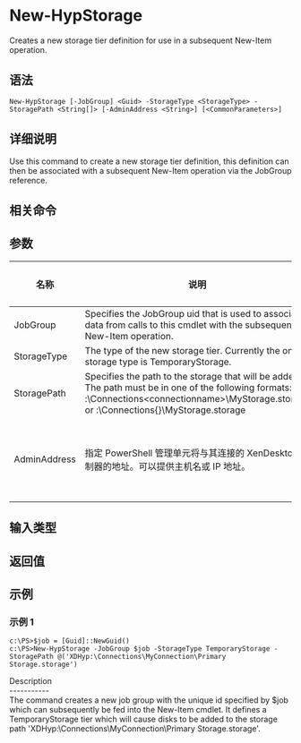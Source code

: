 # New-HypStorage

Creates a new storage tier definition for use in a subsequent New-Item operation.

## 语法

    New-HypStorage [-JobGroup] <Guid> -StorageType <StorageType> -StoragePath <String[]> [-AdminAddress <String>] [<CommonParameters>]
    

## 详细说明

Use this command to create a new storage tier definition, this definition can then be associated with a subsequent New-Item operation via the JobGroup reference.

## 相关命令

## 参数

| 名称           | 说明                                                                                                                                                                                                                                 | 是否必需？ | 管道输入  | 默认值                                   |
| ------------ | ---------------------------------------------------------------------------------------------------------------------------------------------------------------------------------------------------------------------------------- | ----- | ----- | ------------------------------------- |
| JobGroup     | Specifies the JobGroup uid that is used to associate data from calls to this cmdlet with the subsequent New-Item operation.                                                                                                        | true  | false |                                       |
| StorageType  | The type of the new storage tier. Currently the only storage type is TemporaryStorage.                                                                                                                                             | true  | false |                                       |
| StoragePath  | Specifies the path to the storage that will be added. The path must be in one of the following formats: <drive>:\Connections\<connectionname>\MyStorage.storage or <drive>:\Connections\{<connection uid>}\MyStorage.storage | true  | false |                                       |
| AdminAddress | 指定 PowerShell 管理单元将与其连接的 XenDesktop 控制器的地址。可以提供主机名或 IP 地址。                                                                                                                                                                         | false | false | Localhost。一旦有 cmdlet 提供了某个值，此值将变为默认值。 |

## 输入类型

### 

## 返回值

### 

## 示例

### 示例 1

    c:\PS>$job = [Guid]::NewGuid()
    c:\PS>New-HypStorage -JobGroup $job -StorageType TemporaryStorage -StoragePath @('XDHyp:\Connections\MyConnection\Primary Storage.storage')
    

Description  
\---\---\-----  
The command creates a new job group with the unique id specified by $job which can subsequently be fed into the New-Item cmdlet. It defines a TemporaryStorage tier which will cause disks to be added to the storage path 'XDHyp:\Connections\MyConnection\Primary Storage.storage'.